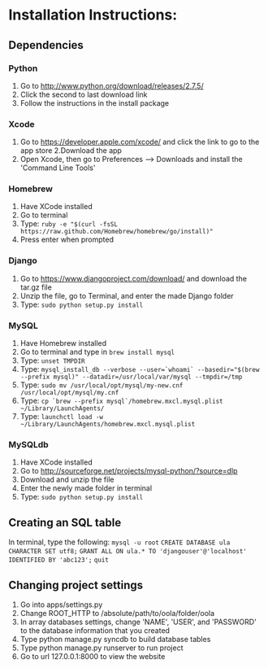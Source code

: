 # Installation Instructions:
## Dependencies
### Python
1. Go to http://www.python.org/download/releases/2.7.5/
2. Click the second to last download link
3. Follow the instructions in the install package

### Xcode
1. Go to https://developer.apple.com/xcode/ and click the link to go to the app store
2.Download the app
3. Open Xcode, then go to Preferences --> Downloads and install the 'Command Line Tools'


### Homebrew
1. Have XCode installed
2. Go to terminal
3. Type: ```ruby -e "$(curl -fsSL https://raw.github.com/Homebrew/homebrew/go/install)"```
4. Press enter when prompted

### Django
1. Go to https://www.djangoproject.com/download/ and download the tar.gz file 
2. Unzip the file, go to Terminal, and enter the made Django folder 
3. Type: ```sudo python setup.py install```

### MySQL
1. Have Homebrew installed
2. Go to terminal and type in ```brew install mysql```
3. Type: ```unset TMPDIR```
4. Type: ```mysql_install_db --verbose --user=`whoami` --basedir="$(brew --prefix mysql)" --datadir=/usr/local/var/mysql --tmpdir=/tmp```
5. Type: ```sudo mv /usr/local/opt/mysql/my-new.cnf /usr/local/opt/mysql/my.cnf```
6. Type: ```cp `brew --prefix mysql`/homebrew.mxcl.mysql.plist ~/Library/LaunchAgents/```
7. Type: ```launchctl load -w ~/Library/LaunchAgents/homebrew.mxcl.mysql.plist```

### MySQLdb
1. Have XCode installed
2. Go to http://sourceforge.net/projects/mysql-python/?source=dlp
3. Download and unzip the file
4. Enter the newly made folder in terminal
5. Type: ```sudo python setup.py install```

## Creating an SQL table
In terminal, type the following:
  ```mysql -u root```
  ```CREATE DATABASE ula CHARACTER SET utf8;```
  ```GRANT ALL ON ula.* TO 'djangouser'@'localhost' IDENTIFIED BY 'abc123';```
  ```quit```
  
## Changing project settings
1. Go into apps/settings.py
2. Change ROOT_HTTP to /absolute/path/to/oola/folder/oola
3. In array databases settings, change 'NAME', 'USER', and 'PASSWORD' to the database information that you created
4. Type python manage.py syncdb to build database tables
5. Type python manage.py runserver to run project
6. Go to url 127.0.0.1:8000 to view the website
